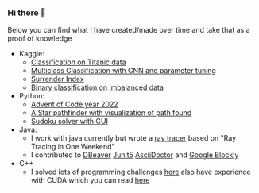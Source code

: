 ### Hi there 👋

Below you can find what I have created/made over time and take that as a proof of knowledge
- Kaggle:
  - [Classification on Titanic data](https://github.com/halitanildonmez/kaggle_notebooks/blob/main/binary-classification-with-titanic.ipynb)
  - [Multiclass Classification with CNN and parameter tuning](https://github.com/halitanildonmez/kaggle_notebooks/blob/main/multiclass-classification-with-mnist.ipynb)
  - [Surrender Index](https://github.com/halitanildonmez/kaggle_notebooks/blob/main/surrender-index.ipynb)
  - [Binary classification on imbalanced data](https://github.com/halitanildonmez/kaggle_notebooks/blob/main/nfl-classification-field-goal.ipynb)
- Python:
  -  [Advent of Code year 2022](https://github.com/halitanildonmez/advent-of-code-2022/tree/main/2022)
  -  [A Star pathfinder with visualization of path found](https://github.com/halitanildonmez/AStarPathfinder_Python)
  -  [Sudoku solver with GUI](https://github.com/halitanildonmez/sudoku_solver)
- Java:
  -  I work with java currently but wrote a [ray tracer](https://github.com/halitanildonmez/raytracer_weekend) based on "Ray Tracing in One Weekend"
  -  I contributed to [DBeaver](https://github.com/dbeaver/dbeaver) [Junit5](https://github.com/junit-team/junit5) [AsciiDoctor](https://github.com/asciidoctor/asciidoctor) and [Google Blockly](https://github.com/google/blockly)
-  C++
   - I solved lots of programming challenges [here](https://github.com/halitanildonmez/CodingPractices) also have experience with CUDA which you can read [here](https://halitanildonmez.wordpress.com/portfolio/cuda-path-tracing/)

<!--
**halitanildonmez/halitanildonmez** is a ✨ _special_ ✨ repository because its `README.md` (this file) appears on your GitHub profile.

Here are some ideas to get you started:

- 🔭 I’m currently working on ...
- 🌱 I’m currently learning ...
- 👯 I’m looking to collaborate on ...
- 🤔 I’m looking for help with ...
- 💬 Ask me about ...
- 📫 How to reach me: ...
- 😄 Pronouns: ...
- ⚡ Fun fact: ...
-->

